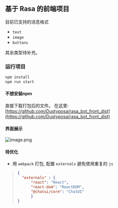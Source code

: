 ## 基于 Rasa 的前端项目

目前已支持的消息格式 
- `text`
- `image`  
- `buttons`

其余类型待补充。
### 运行项目
```bash
npm install
npm run start
```
#### 不想安装npm
直接下载打包后的文件。
在这里:  
[https://github.com/Dustyposa/rasa_bot_front_dist](https://github.com/Dustyposa/rasa_bot_front_dist)

#### 界面展示
![image.png](https://i.loli.net/2021/05/13/B4n8WfPaiH7Lm6V.png)


#### 待优化
- 用 `webpack` 打包, 配置 `externals` 避免使用重复的 `js`  
> ```json 
> {
>   "externals" : {
>       "react": "React", 
>       "react-dom": "ReactDOM",
>       "@chatui/core": "ChatUI"
>       }
> }
> ```
